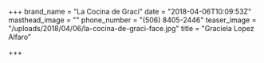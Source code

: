 +++
brand_name = "La Cocina de Graci"
date = "2018-04-06T10:09:53Z"
masthead_image = ""
phone_number = "(506) 8405-2446"
teaser_image = "/uploads/2018/04/06/la-cocina-de-graci-face.jpg"
title = "Graciela Lopez Alfaro"

+++
